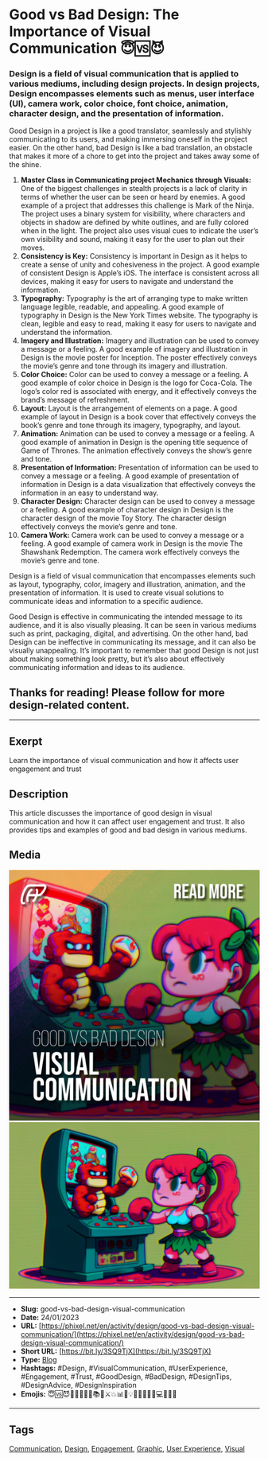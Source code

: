 # Good vs Bad Design: The Importance of Visual Communication 😇🆚😈
### Design is a field of visual communication that is applied to various mediums, including design projects. In design projects, Design encompasses elements such as menus, user interface (UI), camera work, color choice, font choice, animation, character design, and the presentation of information.

Good Design in a project is like a good translator, seamlessly and stylishly communicating to its users, and making immersing oneself in the project easier. On the other hand, bad Design is like a bad translation, an obstacle that makes it more of a chore to get into the project and takes away some of the shine.

1. **Master Class in Communicating project Mechanics through Visuals:** One of the biggest challenges in stealth projects is a lack of clarity in terms of whether the user can be seen or heard by enemies. A good example of a project that addresses this challenge is Mark of the Ninja. The project uses a binary system for visibility, where characters and objects in shadow are defined by white outlines, and are fully colored when in the light. The project also uses visual cues to indicate the user’s own visibility and sound, making it easy for the user to plan out their moves.
2. **Consistency is Key:** Consistency is important in Design as it helps to create a sense of unity and cohesiveness in the project. A good example of consistent Design is Apple’s iOS. The interface is consistent across all devices, making it easy for users to navigate and understand the information.
3. **Typography:** Typography is the art of arranging type to make written language legible, readable, and appealing. A good example of typography in Design is the New York Times website. The typography is clean, legible and easy to read, making it easy for users to navigate and understand the information.
4. **Imagery and Illustration:** Imagery and illustration can be used to convey a message or a feeling. A good example of imagery and illustration in Design is the movie poster for Inception. The poster effectively conveys the movie’s genre and tone through its imagery and illustration.
5. **Color Choice:** Color can be used to convey a message or a feeling. A good example of color choice in Design is the logo for Coca-Cola. The logo’s color red is associated with energy, and it effectively conveys the brand’s message of refreshment.
6. **Layout:** Layout is the arrangement of elements on a page. A good example of layout in Design is a book cover that effectively conveys the book’s genre and tone through its imagery, typography, and layout.
7. **Animation:** Animation can be used to convey a message or a feeling. A good example of animation in Design is the opening title sequence of Game of Thrones. The animation effectively conveys the show’s genre and tone.
8. **Presentation of Information:** Presentation of information can be used to convey a message or a feeling. A good example of presentation of information in Design is a data visualization that effectively conveys the information in an easy to understand way.
9. **Character Design:** Character design can be used to convey a message or a feeling. A good example of character design in Design is the character design of the movie Toy Story. The character design effectively conveys the movie’s genre and tone.
10. **Camera Work:** Camera work can be used to convey a message or a feeling. A good example of camera work in Design is the movie The Shawshank Redemption. The camera work effectively conveys the movie’s genre and tone.

Design is a field of visual communication that encompasses elements such as layout, typography, color, imagery and illustration, animation, and the presentation of information. It is used to create visual solutions to communicate ideas and information to a specific audience.

Good Design is effective in communicating the intended message to its audience, and it is also visually pleasing. It can be seen in various mediums such as print, packaging, digital, and advertising. On the other hand, bad Design can be ineffective in communicating its message, and it can also be visually unappealing. It’s important to remember that good Design is not just about making something look pretty, but it’s also about effectively communicating information and ideas to its audience.

## Thanks for reading! Please follow for more design-related content.
------------
## Exerpt
Learn the importance of visual communication and how it affects user engagement and trust
## Description
This article discusses the importance of good design in visual communication and how it can affect user engagement and trust. It also provides tips and examples of good and bad design in various mediums.
## Media
<img src="media/3e4efe4f/cover-good-vs-bad-design-visual-communication.jpg" loading="lazy"><br>
<img src="media/06744a46/good-vs-bad-design.jpg" loading="lazy"><br>

------------
- **Slug:** good-vs-bad-design-visual-communication
- **Date:** 24/01/2023
- **URL:** [https://phixel.net/en/activity/design/good-vs-bad-design-visual-communication/](https://phixel.net/en/activity/design/good-vs-bad-design-visual-communication/)
- **Short URL:** [https://bit.ly/3SQ9TjX](https://bit.ly/3SQ9TjX)
- **Type:** [Blog](#blog)
- **Hashtags:** #Design, #VisualCommunication, #UserExperience, #Engagement, #Trust, #GoodDesign, #BadDesign, #DesignTips, #DesignAdvice, #DesignInspiration
- **Emojis:** 😇🆚😈🤼‍♂️📱🤼‍♀️📚📖⚔️💥📊💼💡😎🤯🤼🎨🥊💻🤺👨‍🎨

------------
## Tags
[Communication](#communication), [Design](#design), [Engagement](#engagement), [Graphic](#graphic), [User Experience](#user-experience), [Visual](#visual)
